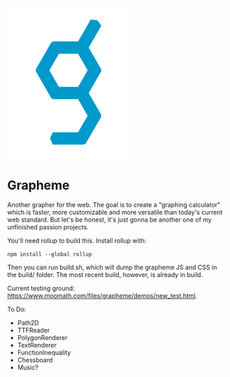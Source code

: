 ![grapheme logo](grapheme_logo.svg)

# Grapheme
Another grapher for the web. The goal is to create a "graphing calculator" which is faster, more customizable and more versatile than today's current web standard. But let's be honest, it's just gonna be another one of my unfinished passion projects.

You'll need rollup to build this. Install rollup with:

```
npm install --global rollup
```

Then you can run build.sh, which will dump the grapheme JS and CSS in the build/ folder. The most recent build, however, is already in build.

Current testing ground: https://www.moomath.com/files/grapheme/demos/new_test.html.


To Do:

- Path2D
- TTFReader
- PolygonRenderer
- TextRenderer
- FunctionInequality
- Chessboard
- Music?
